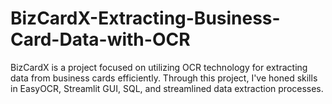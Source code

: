 # BizCardX-Extracting-Business-Card-Data-with-OCR
 BizCardX is a project focused on utilizing OCR technology for extracting data from business cards efficiently. Through this project, I've honed skills in EasyOCR, Streamlit GUI, SQL, and streamlined data extraction processes.
